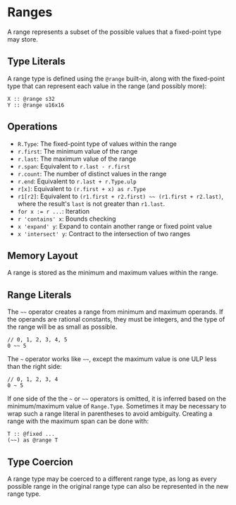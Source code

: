 # Ranges
A range represents a subset of the possible values that a fixed-point type may store.

## Type Literals
A range type is defined using the `@range` built-in, along with the fixed-point type that can represent each value in the range (and possibly more):
```foot
X :: @range s32
Y :: @range u16x16
```

## Operations
* `R.Type`: The fixed-point type of values within the range
* `r.first`: The minimum value of the range
* `r.last`: The maximum value of the range
* `r.span`: Equivalent to `r.last - r.first`
* `r.count`: The number of distinct values in the range
* `r.end`: Equivalent to `r.last + r.Type.ulp`
* `r[x]`: Equivalent to `(r.first + x) as r.Type`
* `r1[r2]`: Equivalent to `(r1.first + r2.first) ~~ (r1.first + r2.last)`, where the result's `last` is not greater than `r1.last`.
* `for x := r ...`: Iteration
* `r 'contains' x`: Bounds checking
* `x 'expand' y`: Expand to contain another range or fixed point value
* `x 'intersect' y`: Contract to the intersection of two ranges

## Memory Layout
A range is stored as the minimum and maximum values within the range.

## Range Literals
The `~~` operator creates a range from minimum and maximum operands.  If the operands are rational constants, they must be integers, and the type of the range will be as small as possible.
```foot
// 0, 1, 2, 3, 4, 5
0 ~~ 5
```

The `~` operator works like `~~`, except the maximum value is one ULP less than the right side:
```foot
// 0, 1, 2, 3, 4
0 ~ 5
```

If one side of the the `~` or `~~` operators is omitted, it is inferred based on the minimum/maximum value of `Range.Type`.  Sometimes it may be necessary to wrap such a range literal in parentheses to avoid ambiguity.  Creating a range with the maximum span can be done with:
```foot
T :: @fixed ...
(~~) as @range T
```

## Type Coercion
A range type may be coerced to a different range type, as long as every possible range in the original range type can also be represented in the new range type.
